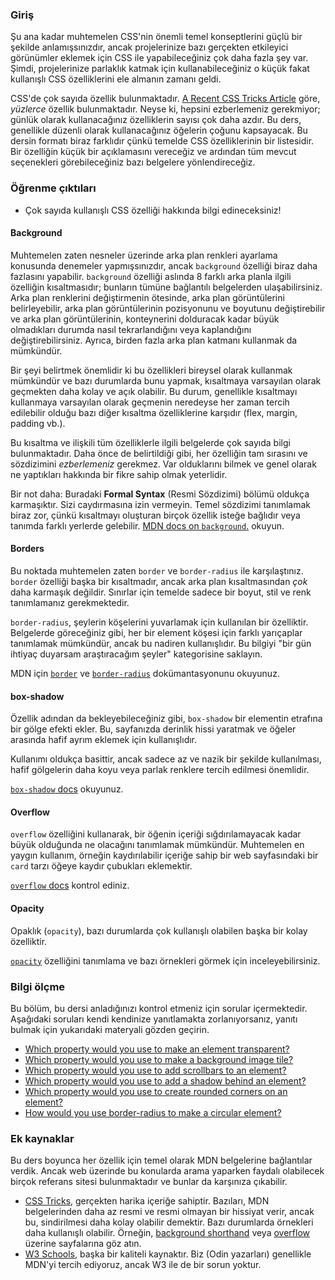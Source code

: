 ### Giriş
Şu ana kadar muhtemelen CSS'nin önemli temel konseptlerini güçlü bir şekilde anlamışsınızdır, ancak projelerinize bazı gerçekten etkileyici görünümler eklemek için CSS ile yapabileceğiniz çok daha fazla şey var. Şimdi, projelerinize parlaklık katmak için kullanabileceğiniz o küçük fakat kullanışlı CSS özelliklerini ele almanın zamanı geldi.

CSS'de çok sayıda özellik bulunmaktadır. [A Recent CSS Tricks Article](https://css-tricks.com/how-many-css-properties-are-there/) göre, _yüzlerce_ özellik bulunmaktadır. Neyse ki, hepsini ezberlemeniz gerekmiyor; günlük olarak kullanacağınız özelliklerin sayısı çok daha azdır. Bu ders, genellikle düzenli olarak kullanacağınız öğelerin çoğunu kapsayacak. Bu dersin formatı biraz farklıdır çünkü temelde CSS özelliklerinin bir listesidir. Bir özelliğin küçük bir açıklamasını vereceğiz ve ardından tüm mevcut seçenekleri görebileceğiniz bazı belgelere yönlendireceğiz.

### Öğrenme çıktıları

- Çok sayıda kullanışlı CSS özelliği hakkında bilgi edineceksiniz!

#### Background

Muhtemelen zaten nesneler üzerinde arka plan renkleri ayarlama konusunda denemeler yapmışsınızdır, ancak `background` özelliği biraz daha fazlasını yapabilir. `background` özelliği aslında 8 farklı arka planla ilgili özelliğin kısaltmasıdır; bunların tümüne bağlantılı belgelerden ulaşabilirsiniz. Arka plan renklerini değiştirmenin ötesinde, arka plan görüntülerini belirleyebilir, arka plan görüntülerinin pozisyonunu ve boyutunu değiştirebilir ve arka plan görüntülerinin, konteynerini dolduracak kadar büyük olmadıkları durumda nasıl tekrarlandığını veya kaplandığını değiştirebilirsiniz. Ayrıca, birden fazla arka plan katmanı kullanmak da mümkündür.

Bir şeyi belirtmek önemlidir ki bu özellikleri bireysel olarak kullanmak mümkündür ve bazı durumlarda bunu yapmak, kısaltmaya varsayılan olarak geçmekten daha kolay ve açık olabilir. Bu durum, genellikle kısaltmayı kullanmaya varsayılan olarak geçmenin neredeyse her zaman tercih edilebilir olduğu bazı diğer kısaltma özelliklerine karşıdır (flex, margin, padding vb.).

Bu kısaltma ve ilişkili tüm özelliklerle ilgili belgelerde çok sayıda bilgi bulunmaktadır. Daha önce de belirtildiği gibi, her özelliğin tam sırasını ve sözdizimini _ezberlemeniz_ gerekmez. Var olduklarını bilmek ve genel olarak ne yaptıkları hakkında bir fikre sahip olmak yeterlidir.

Bir not daha: Buradaki **Formal Syntax** (Resmi Sözdizimi) bölümü oldukça karmaşıktır. Sizi caydırmasına izin vermeyin. Temel sözdizimi tanımlamak biraz zor, çünkü kısaltmayı oluşturan birçok özellik isteğe bağlıdır veya tanımda farklı yerlerde gelebilir. [MDN docs on `background`.](https://developer.mozilla.org/en-US/docs/Web/CSS/background) okuyun.

#### Borders
Bu noktada muhtemelen zaten `border` ve `border-radius` ile karşılaştınız. `border` özelliği başka bir kısaltmadır, ancak arka plan kısaltmasından _çok_ daha karmaşık değildir. Sınırlar için temelde sadece bir boyut, stil ve renk tanımlamanız gerekmektedir.

`border-radius`, şeylerin köşelerini yuvarlamak için kullanılan bir özelliktir. Belgelerde göreceğiniz gibi, her bir element köşesi için farklı yarıçaplar tanımlamak mümkündür, ancak bu nadiren kullanışlıdır. Bu bilgiyi "bir gün ihtiyaç duyarsam araştıracağım şeyler" kategorisine saklayın.

MDN için [`border`](https://developer.mozilla.org/en-US/docs/Web/CSS/border) ve [`border-radius`](https://developer.mozilla.org/en-US/docs/Web/CSS/border-radius) dokümantasyonunu okuyunuz.

#### box-shadow
Özellik adından da bekleyebileceğiniz gibi, `box-shadow` bir elementin etrafına bir gölge efekti ekler. Bu, sayfanızda derinlik hissi yaratmak ve öğeler arasında hafif ayrım eklemek için kullanışlıdır.

Kullanımı oldukça basittir, ancak sadece az ve nazik bir şekilde kullanılması, hafif gölgelerin daha koyu veya parlak renklere tercih edilmesi önemlidir.

[`box-shadow` docs](https://developer.mozilla.org/en-US/docs/Web/CSS/box-shadow) okuyunuz.

#### Overflow
`overflow` özelliğini kullanarak, bir öğenin içeriği sığdırılamayacak kadar büyük olduğunda ne olacağını tanımlamak mümkündür. Muhtemelen en yaygın kullanım, örneğin kaydırılabilir içeriğe sahip bir web sayfasındaki bir `card` tarzı öğeye kaydır çubukları eklemektir.

[`overflow` docs](https://developer.mozilla.org/en-US/docs/Web/CSS/overflow) kontrol ediniz.

#### Opacity
Opaklık (`opacity`), bazı durumlarda çok kullanışlı olabilen başka bir kolay özelliktir.

[`opacity`](https://developer.mozilla.org/en-US/docs/Web/CSS/opacity) özelliğini tanımlama ve bazı örnekleri görmek için inceleyebilirsiniz.

### Bilgi ölçme

Bu bölüm, bu dersi anladığınızı kontrol etmeniz için sorular içermektedir. Aşağıdaki soruları kendi kendinize yanıtlamakta zorlanıyorsanız, yanıtı bulmak için yukarıdaki materyali gözden geçirin.

- [Which property would you use to make an element transparent?](#opacity)
- [Which property would you use to make a background image tile?](#background)
- [Which property would you use to add scrollbars to an element?](#overflow)
- [Which property would you use to add a shadow behind an element?](#box-shadow)
- [Which property would you use to create rounded corners on an element?](#borders)
- [How would you use border-radius to make a circular element?](https://developer.mozilla.org/en-US/docs/Web/CSS/border-radius)

### Ek kaynaklar

Bu ders boyunca her özellik için temel olarak MDN belgelerine bağlantılar verdik. Ancak web üzerinde bu konularda arama yaparken faydalı olabilecek birçok referans sitesi bulunmaktadır ve bunlar da karşınıza çıkabilir.

* [CSS Tricks](https://css-tricks.com/almanac/properties), gerçekten harika içeriğe sahiptir. Bazıları, MDN belgelerinden daha az resmi ve resmi olmayan bir hissiyat verir, ancak bu, sindirilmesi daha kolay olabilir demektir. Bazı durumlarda örnekleri daha kullanışlı olabilir. Örneğin, [background shorthand](https://css-tricks.com/almanac/properties/b/background/) veya [overflow](https://css-tricks.com/almanac/properties/o/overflow) üzerine sayfalarına göz atın.
* [W3 Schools](https://www.w3schools.com/cssref/), başka bir kaliteli kaynaktır. Biz (Odin yazarları) genellikle MDN'yi tercih ediyoruz, ancak W3 ile de bir sorun yoktur.

